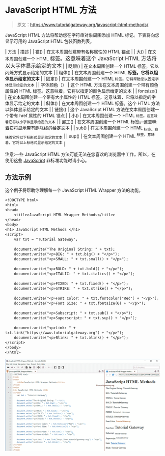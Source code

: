 # JavaScript HTML 方法

> 原文：<https://www.tutorialgateway.org/javascript-html-methods/>

JavaScript HTML 方法将帮助您在字符串对象周围添加 HTML 标记。下表将向您显示可用的 JavaScript HTML 包装函数列表。

| 方法 | 描述 |
| 锚() | 在文本周围创建带有名称属性的 HTML 锚点 |
| 大() | 在文本周围创建一个 HTML <big>标签。这意味着这个 JavaScript HTML 方法将以大字体显示给定的文本</big> |
| 眨眼() | 在文本周围创建一个 HTML <blink>标签。它以闪烁方式显示给定的文本</blink> |
| 粗体() | 在文本周围创建一个 HTML **标签。它将以粗体显示给定的文本** |
| 固定() | 在文本周围创建一个 HTML `标签。它将帮助您以固定字体显示给定的文本` |
| 字体颜色（） | 这个 HTML 方法在文本周围创建一个带有颜色属性的 HTML <font>标签。这意味着，它将以指定的颜色显示给定的文本</font> |
| fontsize() | 在文本周围创建一个带有大小属性的 HTML <font>标签。这意味着，它将以指定的字体显示给定的文本</font> |
| 斜体() | 在文本周围创建一个 HTML <l>标签。这个 HTML 方法以斜体显示给定的文本</l> |
| 链接() | 这个 JavaScript HTML 方法在文本周围创建一个带有 href 属性的 HTML 锚点 |
| 小() | 在文本周围创建一个 HTML <small>标签。这意味着它将以小字体显示给定的文本</small> |
| 罢工() | 在文本周围创建一个 HTML ~~标签。这意味着它将显示带有删除线的给定文本~~ |
| sub() | 在文本周围创建一个 HTML <sub>标签。意味着它将以下标形式显示给定的文本</sub> |
| sup() | 在文本周围创建一个 HTML <sup>标签。意味着，它将以上标格式显示给定的文本</sup> |

注意:一些 JavaScript HTML 方法可能无法在您喜欢的浏览器中工作。所以，在使用这些 [JavaScript](https://www.tutorialgateway.org/javascript/) 非标准功能时请小心。

## 方法示例

这个例子将帮助你理解每一个 JavaScript HTML Wrapper 方法的功能。

```
<!DOCTYPE html>
<html>
<head>
    <title>JavaScript HTML Wrapper Methods</title>
</head>
<body>
<h1> JavaScript HTML Methods </h1>
<script>
    var txt = "Tutorial Gateway";

    document.write("The Original String: " + txt);
    document.write("<p>BIG: " + txt.big() + "</p>");
    document.write("<p>SMALL: " + txt.small() + "</p>");

    document.write("<p>BOLD: " + txt.bold() + "</p>");
    document.write("<p>ITALIC: " + txt.italics() + "</p>");

    document.write("<p>FIXED: " + txt.fixed() + "</p>");
    document.write("<p>STRIKE: " + txt.strike() + "</p>");

    document.write("<p>Font Color: " + txt.fontcolor("Red") + "</p>");
    document.write("<p>Font Size: " + txt.fontsize(6) + "</p>");

    document.write("<p>Subscript: " + txt.sub() + "</p>");
    document.write("<p>Superscript: " + txt.sup() + "</p>");

    document.write("<p>Link: " + txt.link("https://www.tutorialgateway.org") + "</p>");
    document.write("<p>Blink: " + txt.blink() + "</p>");
</script>
</body>
</html>
```

![JavaScript HTML Methods](img/b48bcb39a5fa7dc11a22779b2f4250f4.png)